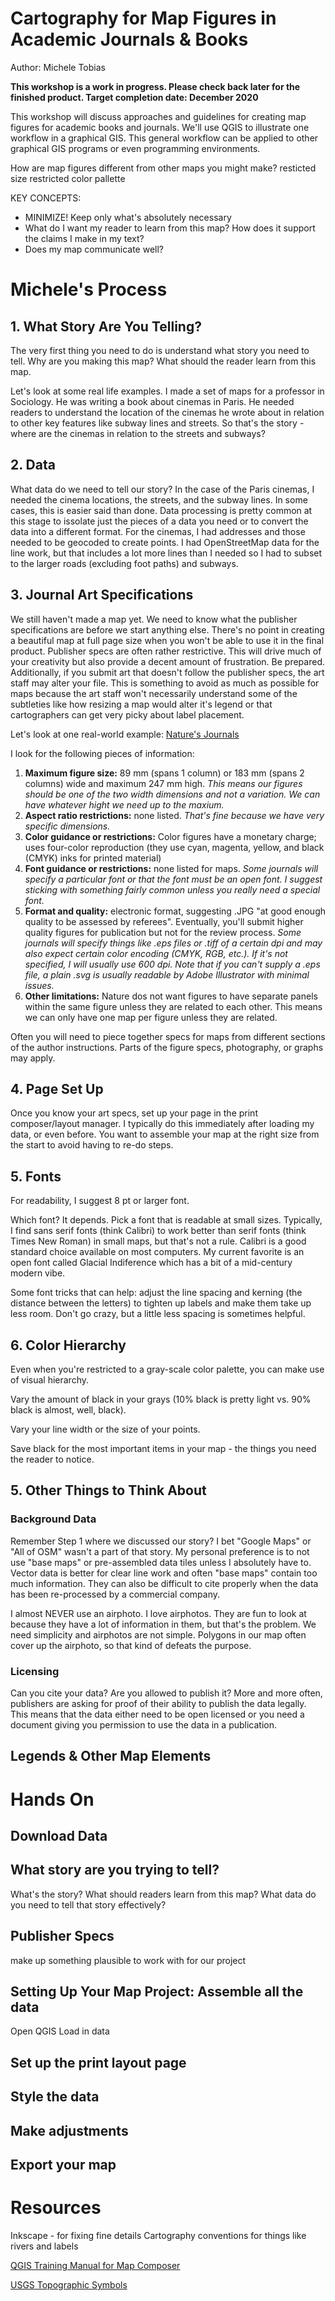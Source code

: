 # Cartography for Map Figures in Academic Journals & Books

Author: Michele Tobias

**This workshop is a work in progress.  Please check back later for the finished product.  Target completion date: December 2020**

This workshop will discuss approaches and guidelines for creating map figures for academic books and journals.  We'll use QGIS to illustrate one workflow in a graphical GIS.  This general workflow can be applied to other graphical GIS programs or even programming environments.

How are map figures different from other maps you might make?
resticted size
restricted color pallette


KEY CONCEPTS: 
* MINIMIZE! Keep only what's absolutely necessary
* What do I want my reader to learn from this map? How does it support the claims I make in my text?
* Does my map communicate well?

# Michele's Process


## 1. What Story Are You Telling?

The very first thing you need to do is understand what story you need to tell.  Why are you making this map?  What should the reader learn from this map.

Let's look at some real life examples.  I made a set of maps for a professor in Sociology.  He was writing a book about cinemas in Paris.  He needed readers to understand the location of the cinemas he wrote about in relation to other key features like subway lines and streets.  So that's the story - where are the cinemas in relation to the streets and subways?

## 2. Data
What data do we need to tell our story?  In the case of the Paris cinemas, I needed the cinema locations, the streets, and the subway lines.  In some cases, this is easier said than done.  Data processing is pretty common at this stage to issolate just the pieces of a data you need or to convert the data into a different format.  For the cinemas, I had addresses and those needed to be geocoded to create points.  I had OpenStreetMap data for the line work, but that includes a lot more lines than I needed so I had to subset to the larger roads (excluding foot paths) and subways.

## 3. Journal Art Specifications
We still haven't made a map yet.  We need to know what the publisher specifications are before we start anything else.  There's no point in creating a beautiful map at full page size when you won't be able to use it in the final product.  Publisher specs are often rather restrictive.  This will drive much of your creativity but also provide a decent amount of frustration.  Be prepared.  Additionally, if you submit art that doesn't follow the publisher specs, the art staff may alter your file.  This is something to avoid as much as possible for maps because the art staff won't necessarily understand some of the subtleties like how resizing a map would alter it's legend or that cartographers can get very picky about label placement.

Let's look at one real-world example: [Nature's Journals](https://www.nature.com/nature/for-authors/formatting-guide)

I look for the following pieces of information:

1. **Maximum figure size:** 89 mm (spans 1 column) or 183 mm (spans 2 columns) wide and maximum 247 mm high.  *This means our figures should be one of the two width dimensions and not a variation.  We can have whatever hight we need up to the maxium.*
1. **Aspect ratio restrictions:** none listed. *That's fine because we have very specific dimensions.*
1. **Color guidance or restrictions:** Color figures have a monetary charge; uses four-color reproduction (they use cyan, magenta, yellow, and black (CMYK) inks for printed material)
1. **Font guidance or restrictions:** none listed for maps.  *Some journals will specify a particular font or that the font must be an open font. I suggest sticking with something fairly common unless you really need a special font.*
1. **Format and quality:** electronic format, suggesting .JPG "at good enough quality to be assessed by referees".  Eventually, you'll submit higher quality figures for publication but not for the review process.  *Some journals will specify things like .eps files or .tiff of a certain dpi and may also expect certain color encoding (CMYK, RGB, etc.).  If it's not specified, I will usually use 600 dpi. Note that if you can't supply a .eps file, a plain .svg is usually readable by Adobe Illustrator with minimal issues.*
1. **Other limitations:** Nature dos not want figures to have separate panels within the same figure unless they are related to each other. This means we can only have one map per figure unless they are related.


Often you will need to piece together specs for maps from different sections of the author instructions.  Parts of the figure specs, photography, or graphs may apply.


## 4. Page Set Up
Once you know your art specs, set up your page in the print composer/layout manager.  I typically do this immediately after loading my data, or even before. You want to assemble your map at the right size from the start to avoid having to re-do steps.

## 5. Fonts
For readability, I suggest 8 pt or larger font.

Which font?  It depends.  Pick a font that is readable at small sizes.  Typically, I find sans serif fonts (think Calibri) to work better than serif fonts (think Times New Roman) in small maps, but that's not a rule.  Calibri is a good standard choice available on most computers.  My current favorite is an open font called Glacial Indiference which has a bit of a mid-century modern vibe.

Some font tricks that can help: adjust the line spacing and kerning (the distance between the letters) to tighten up labels and make them take up less room.  Don't go crazy, but a little less spacing is sometimes helpful.

## 6. Color Hierarchy
Even when you're restricted to a gray-scale color palette, you can make use of visual hierarchy.  

Vary the amount of black in your grays (10% black is pretty light vs. 90% black is almost, well, black).  

Vary your line width or the size of your points.  

Save black for the most important items in your map - the things you need the reader to notice.


## 5. Other Things to Think About

### Background Data
Remember Step 1 where we discussed our story?  I bet "Google Maps" or "All of OSM" wasn't a part of that story.  My personal preference is to not use "base maps" or pre-assembled data tiles unless I absolutely have to.  Vector data is better for clear line work and often "base maps" contain too much information.  They can also be difficult to cite properly when the data has been re-processed by a commercial company.

I almost NEVER use an airphoto.  I love airphotos. They are fun to look at because they have a lot of information in them, but that's the problem.  We need simplicity and airphotos are not simple. Polygons in our map often cover up the airphoto, so that kind of defeats the purpose.

### Licensing 
Can you cite your data?  Are you allowed to publish it?  More and more often, publishers are asking for proof of their ability to publish the data legally.  This means that the data either need to be open licensed or you need a document giving you permission to use the data in a publication.





## Legends & Other Map Elements



# Hands On

## Download Data
## What story are you trying to tell?
What's the story? What should readers learn from this map?
What data do you need to tell that story effectively?
## Publisher Specs 
make up something plausible to work with for our project
## Setting Up Your Map Project: Assemble all the data
Open QGIS
Load in data
## Set up the print layout page
## Style the data
## Make adjustments
## Export your map



# Resources
Inkscape - for fixing fine details
Cartography conventions for things like rivers and labels

[QGIS Training Manual for Map Composer](https://docs.qgis.org/3.10/en/docs/training_manual/map_composer/index.html)

[USGS Topographic Symbols](https://pubs.usgs.gov/gip/TopographicMapSymbols/topomapsymbols.pdf?utm_source=twitter&utm_medium=social&utm_term=61da4941-22fe-4c68-80b1-b4d070f25f17&utm_content=&utm_campaign=usgs)
